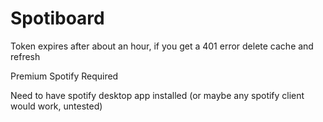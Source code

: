 # Spotiboard

Token expires after about an hour, if you get a 401 error delete cache and refresh

Premium Spotify Required

Need to have spotify desktop app installed (or maybe any spotify client would work, untested)
